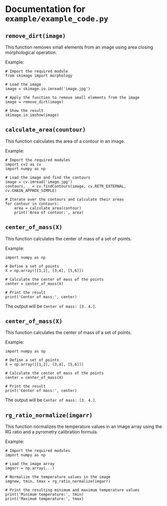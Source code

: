 # Documentation for `example/example_code.py`

## `remove_dirt(image)`
This function removes small elements from an image using area closing morphological operation.

Example:

```
# Import the required module
from skimage import morphology

# Load the image
image = skimage.io.imread('image.jpg')

# Apply the function to remove small elements from the image
image = remove_dirt(image)

# Show the result
skimage.io.imshow(image)
```

## `calculate_area(countour)`
This function calculates the area of a contour in an image.

Example:

```
# Import the required modules
import cv2 as cv
import numpy as np

# Load the image and find the contours
image = cv.imread('image.jpg')
contours, _ = cv.findContours(image, cv.RETR_EXTERNAL, cv.CHAIN_APPROX_SIMPLE)

# Iterate over the contours and calculate their areas
for contour in contours:
    area = calculate_area(contour)
    print('Area of contour:', area)
```

## `center_of_mass(X)`
This function calculates the center of mass of a set of points.

Example:

```
import numpy as np

# Define a set of points
X = np.array([[1,2], [3,4], [5,6]])

# Calculate the center of mass of the points
center = center_of_mass(X)

# Print the result
print('Center of mass:', center)
```

The output will be `Center of mass: [3. 4.]`.

## `center_of_mass(X)`
This function calculates the center of mass of a set of points.

Example:

```
import numpy as np

# Define a set of points
X = np.array([[1,2], [3,4], [5,6]])

# Calculate the center of mass of the points
center = center_of_mass(X)

# Print the result
print('Center of mass:', center)
```

The output will be `Center of mass: [3. 4.]`.

## `rg_ratio_normalize(imgarr)`
This function normalizes the temperature values in an image array using the RG ratio and a pyrometry calibration formula.

Example:

```
# Import the required modules
import numpy as np

# Load the image array
imgarr = np.array(...)

# Normalize the temperature values in the image
imgnew, tmin, tmax = rg_ratio_normalize(imgarr)

# Print the resulting minimum and maximum temperature values
print('Minimum temperature:', tmin)
print('Maximum temperature:', tmax)
```

